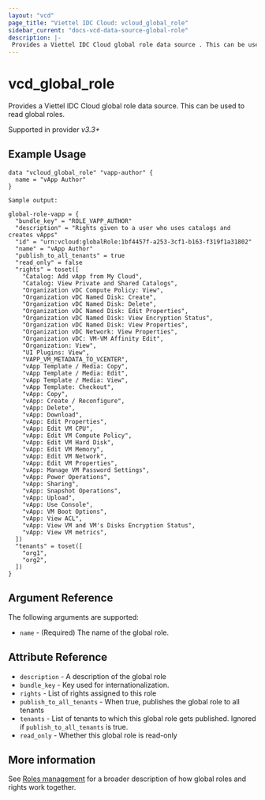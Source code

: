 ```yaml
---
layout: "vcd"
page_title: "Viettel IDC Cloud: vcloud_global_role"
sidebar_current: "docs-vcd-data-source-global-role"
description: |-
 Provides a Viettel IDC Cloud global role data source . This can be used to read global roles.
---
```


# vcd\_global\_role

Provides a Viettel IDC Cloud global role data source. This can be used to read global roles.

Supported in provider *v3.3+*

## Example Usage

```hcl
data "vcloud_global_role" "vapp-author" {
  name = "vApp Author"
}
```

```
Sample output:

global-role-vapp = {
  "bundle_key" = "ROLE_VAPP_AUTHOR"
  "description" = "Rights given to a user who uses catalogs and creates vApps"
  "id" = "urn:vcloud:globalRole:1bf4457f-a253-3cf1-b163-f319f1a31802"
  "name" = "vApp Author"
  "publish_to_all_tenants" = true
  "read_only" = false
  "rights" = toset([
    "Catalog: Add vApp from My Cloud",
    "Catalog: View Private and Shared Catalogs",
    "Organization vDC Compute Policy: View",
    "Organization vDC Named Disk: Create",
    "Organization vDC Named Disk: Delete",
    "Organization vDC Named Disk: Edit Properties",
    "Organization vDC Named Disk: View Encryption Status",
    "Organization vDC Named Disk: View Properties",
    "Organization vDC Network: View Properties",
    "Organization vDC: VM-VM Affinity Edit",
    "Organization: View",
    "UI Plugins: View",
    "VAPP_VM_METADATA_TO_VCENTER",
    "vApp Template / Media: Copy",
    "vApp Template / Media: Edit",
    "vApp Template / Media: View",
    "vApp Template: Checkout",
    "vApp: Copy",
    "vApp: Create / Reconfigure",
    "vApp: Delete",
    "vApp: Download",
    "vApp: Edit Properties",
    "vApp: Edit VM CPU",
    "vApp: Edit VM Compute Policy",
    "vApp: Edit VM Hard Disk",
    "vApp: Edit VM Memory",
    "vApp: Edit VM Network",
    "vApp: Edit VM Properties",
    "vApp: Manage VM Password Settings",
    "vApp: Power Operations",
    "vApp: Sharing",
    "vApp: Snapshot Operations",
    "vApp: Upload",
    "vApp: Use Console",
    "vApp: VM Boot Options",
    "vApp: View ACL",
    "vApp: View VM and VM's Disks Encryption Status",
    "vApp: View VM metrics",
  ])
  "tenants" = toset([
    "org1",
    "org2",
  ])
}
```


## Argument Reference

The following arguments are supported:

* `name` - (Required) The name of the global role.

## Attribute Reference

* `description` - A description of the global role
* `bundle_key` - Key used for internationalization.
* `rights` - List of rights assigned to this role
* `publish_to_all_tenants` - When true, publishes the global role to all tenants
* `tenants` - List of tenants to which this global role gets published. Ignored if `publish_to_all_tenants` is true.
* `read_only` - Whether this global role is read-only

## More information

See [Roles management](/providers/vmware/vcd/latest/docs/guides/roles_management) for a broader description of how global roles and
rights work together.
